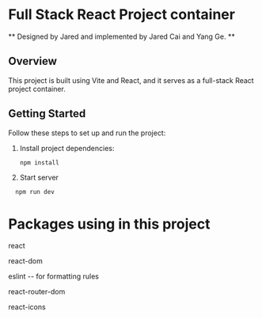 # Full Stack React Project container

** Designed by Jared and implemented by Jared Cai and Yang Ge. **

## Overview

This project is built using Vite and React, and it serves as a full-stack React project container.

## Getting Started

Follow these steps to set up and run the project:

1. Install project dependencies:
   ```bash
   npm install
   ```
2. Start server

```bash
  npm run dev
```

# Packages using in this project

react

react-dom

eslint -- for formatting rules

react-router-dom

react-icons
